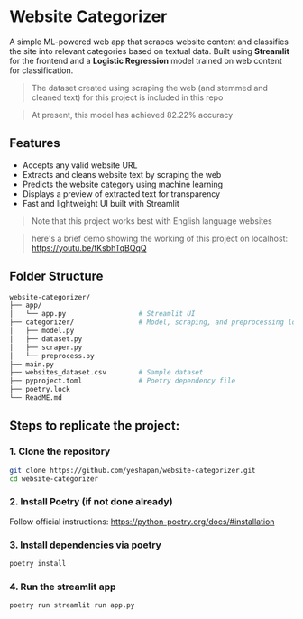 # Website Categorizer

A simple ML-powered web app that scrapes website content and classifies the site into relevant categories based on textual data.
Built using **Streamlit** for the frontend and a **Logistic Regression** model trained on web content for classification.
> The dataset created using scraping the web (and stemmed and cleaned text) for this project is included in this repo

> At present, this model has achieved 82.22% accuracy

## Features
-  Accepts any valid website URL
-  Extracts and cleans website text by scraping the web
-  Predicts the website category using machine learning
-  Displays a preview of extracted text for transparency
-  Fast and lightweight UI built with Streamlit
> Note that this project works best with English language websites

> here's a brief demo showing the working of this project on localhost: https://youtu.be/tKsbhTqBQqQ

## Folder Structure
``` bash
website-categorizer/
├── app/
│   └── app.py                  # Streamlit UI
├── categorizer/                # Model, scraping, and preprocessing logic
│   ├── model.py
│   ├── dataset.py
│   ├── scraper.py
│   └── preprocess.py
├── main.py
├── websites_dataset.csv        # Sample dataset
├── pyproject.toml              # Poetry dependency file
├── poetry.lock                  
└── ReadME.md
```

## Steps to replicate the project:
### 1. Clone the repository
```bash
git clone https://github.com/yeshapan/website-categorizer.git
cd website-categorizer
```

### 2. Install Poetry (if not done already)
Follow official instructions: https://python-poetry.org/docs/#installation

### 3. Install dependencies via poetry
```bash
poetry install
```

### 4. Run the streamlit app
```bash
poetry run streamlit run app.py
```



